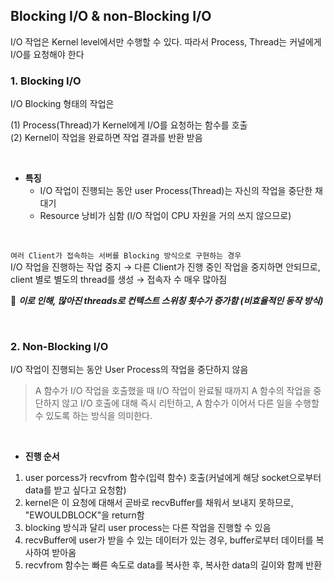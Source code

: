 ## Blocking I/O & non-Blocking I/O
I/O 작업은 Kernel level에서만 수행할 수 있다. 따라서 Process, Thread는 커널에게 I/O를 요청해야 한다

### 1. Blocking I/O
I/O Blocking 형태의 작업은 

(1) Process(Thread)가 Kernel에게 I/O를 요청하는 함수를 호출
<br/>
(2) Kernel이 작업을 완료하면 작업 결과를 반환 받음

<br/>

- **특징**
    - I/O 작업이 진행되는 동안 user Process(Thread)는 자신의 작업을 중단한 채 대기
    - Resource 낭비가 심함 (I/O 작업이 CPU 자원을 거의 쓰지 않으므로)

<br/>

```여러 Client가 접속하는 서버를 Blocking 방식으로 구현하는 경우``` <br/>
I/O 작업을 진행하는 작업 중지 → 다른 Client가 진행 중인 작업을 중지하면 안되므로, client 별로 별도의 thread를 생성 → 접속자 수 매우 많아짐

🚨 ***이로 인해, 많아진 threads로 컨텍스트 스위칭 횟수가 증가함 (비효율적인 동작 방식)***

<br/>

### 2. Non-Blocking I/O
I/O 작업이 진행되는 동안 User Process의 작업을 중단하지 않음
> A 함수가 I/O 작업을 호출했을 때 I/O 작업이 완료될 때까지 A 함수의 작업을 중단하지 않고 I/O 호출에 대해 즉시 리턴하고, A 함수가 이어서 다른 일을 수행할 수 있도록 하는 방식을 의미한다.

<br/>

- **진행 순서**
1. user porcess가 recvfrom 함수(입력 함수) 호출(커널에게 해당 socket으로부터 data를 받고 싶다고 요청함)
2. kernel은 이 요청에 대해서 곧바로 recvBuffer를 채워서 보내지 못하므로, "EWOULDBLOCK"을 return함
3. blocking 방식과 달리 user process는 다른 작업을 진행할 수 있음
4. recvBuffer에 user가 받을 수 있는 데이터가 있는 경우, buffer로부터 데이터를 복사하여 받아옴
5. recvfrom 함수는 빠른 속도로 data를 복사한 후, 복사한 data의 길이와 함께 반환

<br/><br/>